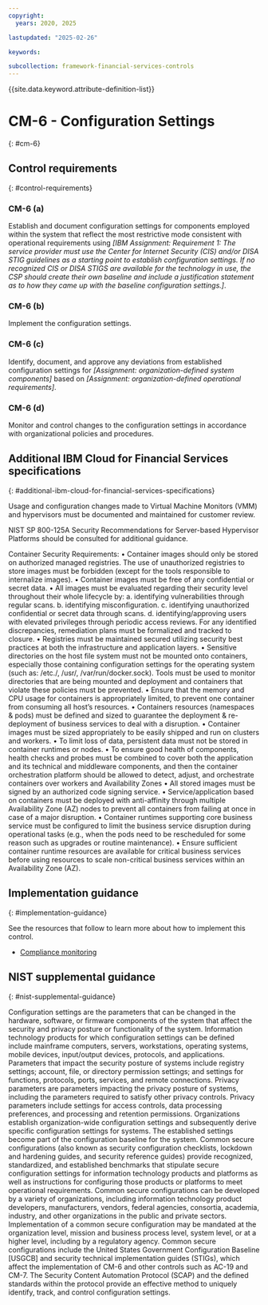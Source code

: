 ```yaml
---
copyright:
  years: 2020, 2025

lastupdated: "2025-02-26"

keywords:

subcollection: framework-financial-services-controls
---
```


{{site.data.keyword.attribute-definition-list}}

# CM-6 - Configuration Settings
{: #cm-6}

## Control requirements
{: #control-requirements}



### CM-6 (a)


Establish and document configuration settings for components employed within the system that reflect the most restrictive mode consistent with operational requirements using _[IBM Assignment: Requirement 1: The service provider must use the Center for Internet Security (CIS) and/or DISA STIG guidelines as a starting point to establish configuration settings.  If no recognized CIS or DISA STIGS are available for the technology in use, the CSP should create their own baseline and include a justification statement as to how they came up with the baseline configuration settings.]_.


### CM-6 (b)


Implement the configuration settings.


### CM-6 (c)


Identify, document, and approve any deviations from established configuration settings for _[Assignment: organization-defined system components]_ based on _[Assignment: organization-defined operational requirements]_.


### CM-6 (d)


Monitor and control changes to the configuration settings in accordance with organizational policies and procedures.






## Additional IBM Cloud for Financial Services specifications
{: #additional-ibm-cloud-for-financial-services-specifications}

Usage and configuration changes made to Virtual Machine Monitors (VMM) and hypervisors must be documented and maintained for customer review.

NIST SP 800-125A Security Recommendations for Server-based Hypervisor Platforms should be consulted for additional guidance.

Container Security Requirements: 
• Container images should only be stored on authorized managed registries. The use of unauthorized registries to store images must be forbidden (except for the tools responsible to internalize images).
• Container images must be free of any confidential or secret data.
• All images must be evaluated regarding their security level throughout their whole lifecycle by: 
 a. identifying vulnerabilities through regular scans. 
 b. identifying misconfiguration. 
 c. identifying unauthorized confidential or secret  data through scans.
 d. identifying/approving users with elevated privileges through periodic access reviews. 
For any identified discrepancies, remediation plans must be formalized and tracked to closure. 
• Registries must be maintained secured utilizing security best practices at both the infrastructure and application layers.
• Sensitive directories on the host file system must not be mounted onto containers, especially those containing configuration settings for the operating system (such as: /etc./, /usr/, /var/run/docker.sock). Tools must be used to monitor directories that are being mounted and deployment and containers that violate these policies must be prevented.
• Ensure that the memory and CPU usage for containers is appropriately limited, to prevent one container from consuming all host’s resources.
• Containers resources (namespaces & pods) must be defined and sized to guarantee the deployment & re-deployment of business services to deal with a disruption.
• Container images must be sized appropriately to be easily shipped and run on clusters and workers.
• To limit loss of data, persistent data must not be stored in container runtimes or nodes.
• To ensure good health of components, health checks and probes must be combined to cover both the application and its technical and middleware components, and then the container orchestration platform should be allowed to detect, adjust, and orchestrate containers over workers and Availability Zones
• All stored images must be signed by an authorized code signing service.
• Service/application based on containers must be deployed with anti-affinity through multiple Availability Zone (AZ) nodes to prevent all containers from failing at once in case of a major disruption.
• Container runtimes supporting core business service must be configured to limit the business service disruption during operational tasks (e.g., when the pods need to be rescheduled for some reason such as upgrades or routine maintenance).
• Ensure sufficient container runtime resources are available for critical business services before using resources to scale non-critical business services within an Availability Zone (AZ).




## Implementation guidance
{: #implementation-guidance}

See the resources that follow to learn more about how to implement this control.


- [Compliance monitoring](/docs/framework-financial-services?topic=framework-financial-services-shared-monitoring-compliance)






## NIST supplemental guidance
{: #nist-supplemental-guidance}

Configuration settings are the parameters that can be changed in the hardware, software, or firmware components of the system that affect the security and privacy posture or functionality of the system. Information technology products for which configuration settings can be defined include mainframe computers, servers, workstations, operating systems, mobile devices, input/output devices, protocols, and applications. Parameters that impact the security posture of systems include registry settings; account, file, or directory permission settings; and settings for functions, protocols, ports, services, and remote connections. Privacy parameters are parameters impacting the privacy posture of systems, including the parameters required to satisfy other privacy controls. Privacy parameters include settings for access controls, data processing preferences, and processing and retention permissions. Organizations establish organization-wide configuration settings and subsequently derive specific configuration settings for systems. The established settings become part of the configuration baseline for the system.
Common secure configurations (also known as security configuration checklists, lockdown and hardening guides, and security reference guides) provide recognized, standardized, and established benchmarks that stipulate secure configuration settings for information technology products and platforms as well as instructions for configuring those products or platforms to meet operational requirements. Common secure configurations can be developed by a variety of organizations, including information technology product developers, manufacturers, vendors, federal agencies, consortia, academia, industry, and other organizations in the public and private sectors.
Implementation of a common secure configuration may be mandated at the organization level, mission and business process level, system level, or at a higher level, including by a regulatory agency. Common secure configurations include the United States Government Configuration Baseline [USGCB] and security technical implementation guides (STIGs), which affect the implementation of CM-6 and other controls such as AC-19 and CM-7. The Security Content Automation Protocol (SCAP) and the defined standards within the protocol provide an effective method to uniquely identify, track, and control configuration settings.
